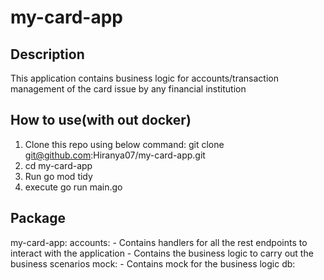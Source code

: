 # my-card-app
## Description
This application contains business logic for accounts/transaction management of the card issue by any financial institution

## How to use(with out docker)
1. Clone this repo using below command: git clone git@github.com:Hiranya07/my-card-app.git
2. cd my-card-app
3. Run go mod tidy
4. execute go run main.go

## Package 

my-card-app:
     accounts:
     - Contains handlers for all the rest endpoints to interact with the application
     - Contains the business logic to carry out the business scenarios
     mock:
     - Contains mock for the business logic
     db:

